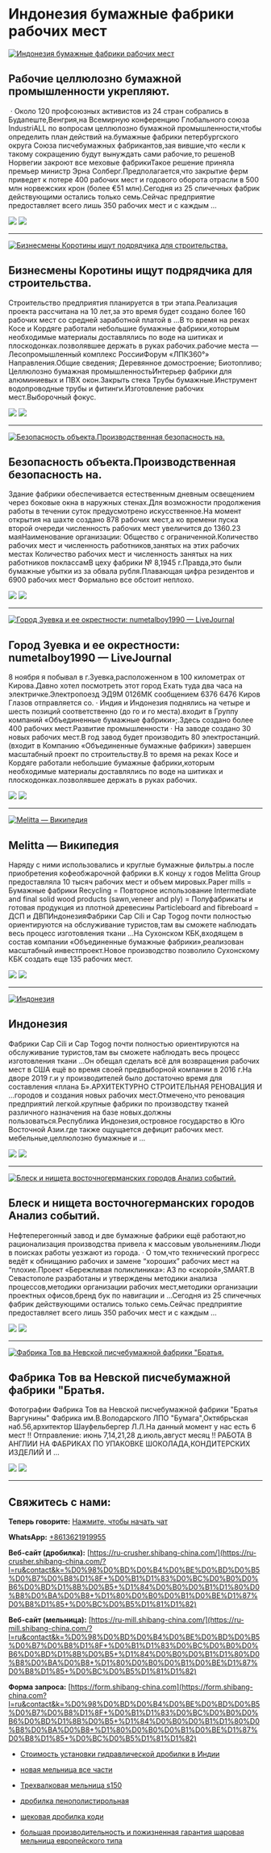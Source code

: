 # Индонезия бумажные фабрики рабочих мест

<a href="https://swt.shibang-china.com/?l=ru&img&k=%D0%98%D0%BD%D0%B4%D0%BE%D0%BD%D0%B5%D0%B7%D0%B8%D1%8F+%D0%B1%D1%83%D0%BC%D0%B0%D0%B6%D0%BD%D1%8B%D0%B5+%D1%84%D0%B0%D0%B1%D1%80%D0%B8%D0%BA%D0%B8+%D1%80%D0%B0%D0%B1%D0%BE%D1%87%D0%B8%D1%85+%D0%BC%D0%B5%D1%81%D1%82" target="_blank">![Индонезия бумажные фабрики рабочих мест](http://static.shibang-china.com/all-800x300/830.jpg)</a>

## Рабочие целлюлозно бумажной промышленности укрепляют.
&nbsp;&#0183;&#32;Около 120 профсоюзных активистов из 24 стран собрались в Будапеште,Венгрия,на Всемирную конференцию Глобального союза IndustriALL по вопросам целлюлозно бумажной промышленности,чтобы определить план действий на.бумажные фабрики петербургского округа Союза писчебумажных фабрикантов,зая вившие,что &#171;если к такому сокращению будут вынуждать сами рабочие,то решеноВ Норвегии закроют все меховые фабрикиТакое решение приняла премьер министр Эрна Солберг.Предполагается,что закрытие ферм приведет к потере 400 рабочих мест и годового оборота отрасли в 500 млн норвежских крон (более €51 млн).Сегодня из 25 спичечных фабрик действующими остались только семь.Сейчас предприятие предоставляет всего лишь 350 рабочих мест и с каждым …


<a href="https://whatsapp.shibangsoft.com/WhatsApp.php" target="_blank" title="WhatsApp">![](http://static.shibang-china.com/icon/whatsapp.png)</a> <a href="https://swt.shibang-china.com/?l=ru&icon&k=%D0%98%D0%BD%D0%B4%D0%BE%D0%BD%D0%B5%D0%B7%D0%B8%D1%8F+%D0%B1%D1%83%D0%BC%D0%B0%D0%B6%D0%BD%D1%8B%D0%B5+%D1%84%D0%B0%D0%B1%D1%80%D0%B8%D0%BA%D0%B8+%D1%80%D0%B0%D0%B1%D0%BE%D1%87%D0%B8%D1%85+%D0%BC%D0%B5%D1%81%D1%82" target="_blank">![](http://static.shibang-china.com/icon/chat-ru.png)</a>

---

<a href="https://swt.shibang-china.com/?l=ru&img&k=%D0%98%D0%BD%D0%B4%D0%BE%D0%BD%D0%B5%D0%B7%D0%B8%D1%8F+%D0%B1%D1%83%D0%BC%D0%B0%D0%B6%D0%BD%D1%8B%D0%B5+%D1%84%D0%B0%D0%B1%D1%80%D0%B8%D0%BA%D0%B8+%D1%80%D0%B0%D0%B1%D0%BE%D1%87%D0%B8%D1%85+%D0%BC%D0%B5%D1%81%D1%82" target="_blank">![Бизнесмены Коротины ищут подрядчика для строительства.](http://static.shibang-china.com/all-800x300/575.jpg)</a>

## Бизнесмены Коротины ищут подрядчика для строительства.
Строительство предприятия планируется в три этапа.Реализация проекта рассчитана на 10 лет,за это время будет создано более 160 рабочих мест со средней заработной платой в …В то время на реках Косе и Кордяге работали небольшие бумажные фабрики,которым необходимые материалы доставлялись по воде на шитиках и плоскодонках.позволявшее держать в руках рабочих.рабочие места — Лесопромышленный комплекс РоссииФорум &#171;ЛПК360&#176;&#187; Направления.Общие сведения; Деревянное домостроение; Биотопливо; Целлюлозно бумажная промышленностьИнтерьер фабрики для алюминиевых и ПВХ окон.Закрыть стека Трубы бумажные.Инструмент водопроводные трубы и фитинги.Изготовление рабочих мест.Выборочный фокус.


<a href="https://whatsapp.shibangsoft.com/WhatsApp.php" target="_blank" title="WhatsApp">![](http://static.shibang-china.com/icon/whatsapp.png)</a> <a href="https://swt.shibang-china.com/?l=ru&icon&k=%D0%98%D0%BD%D0%B4%D0%BE%D0%BD%D0%B5%D0%B7%D0%B8%D1%8F+%D0%B1%D1%83%D0%BC%D0%B0%D0%B6%D0%BD%D1%8B%D0%B5+%D1%84%D0%B0%D0%B1%D1%80%D0%B8%D0%BA%D0%B8+%D1%80%D0%B0%D0%B1%D0%BE%D1%87%D0%B8%D1%85+%D0%BC%D0%B5%D1%81%D1%82" target="_blank">![](http://static.shibang-china.com/icon/chat-ru.png)</a>

---

<a href="https://swt.shibang-china.com/?l=ru&img&k=%D0%98%D0%BD%D0%B4%D0%BE%D0%BD%D0%B5%D0%B7%D0%B8%D1%8F+%D0%B1%D1%83%D0%BC%D0%B0%D0%B6%D0%BD%D1%8B%D0%B5+%D1%84%D0%B0%D0%B1%D1%80%D0%B8%D0%BA%D0%B8+%D1%80%D0%B0%D0%B1%D0%BE%D1%87%D0%B8%D1%85+%D0%BC%D0%B5%D1%81%D1%82" target="_blank">![Безопасность объекта.Производственная безопасность на.](http://static.shibang-china.com/all-800x300/89.jpg)</a>

## Безопасность объекта.Производственная безопасность на.
Здание фабрики обеспечивается естественным дневным освещением через боковые окна в наружных стенах.Для возможности продолжения работы в течении суток предусмотрено искусственное.На момент открытия на шахте создано 878 рабочих мест,а ко времени пуска второй очереди численность рабочих мест увеличится до 1360.23 маяНаименование организации: Общество с ограниченной.Количество рабочих мест и численность работников,занятых на этих рабочих местах Количество рабочих мест и численность занятых на них работников поклассамВ цеху фабрики № 8,1945 г.Правда,это были бумажные убытки из за обвала рубля.Плавающая цифра резидентов и 6900 рабочих мест Формально все обстоит неплохо.


<a href="https://whatsapp.shibangsoft.com/WhatsApp.php" target="_blank" title="WhatsApp">![](http://static.shibang-china.com/icon/whatsapp.png)</a> <a href="https://swt.shibang-china.com/?l=ru&icon&k=%D0%98%D0%BD%D0%B4%D0%BE%D0%BD%D0%B5%D0%B7%D0%B8%D1%8F+%D0%B1%D1%83%D0%BC%D0%B0%D0%B6%D0%BD%D1%8B%D0%B5+%D1%84%D0%B0%D0%B1%D1%80%D0%B8%D0%BA%D0%B8+%D1%80%D0%B0%D0%B1%D0%BE%D1%87%D0%B8%D1%85+%D0%BC%D0%B5%D1%81%D1%82" target="_blank">![](http://static.shibang-china.com/icon/chat-ru.png)</a>

---

<a href="https://swt.shibang-china.com/?l=ru&img&k=%D0%98%D0%BD%D0%B4%D0%BE%D0%BD%D0%B5%D0%B7%D0%B8%D1%8F+%D0%B1%D1%83%D0%BC%D0%B0%D0%B6%D0%BD%D1%8B%D0%B5+%D1%84%D0%B0%D0%B1%D1%80%D0%B8%D0%BA%D0%B8+%D1%80%D0%B0%D0%B1%D0%BE%D1%87%D0%B8%D1%85+%D0%BC%D0%B5%D1%81%D1%82" target="_blank">![Город Зуевка и ее окрестности: numetalboy1990 — LiveJournal](http://static.shibang-china.com/all-800x300/303.jpg)</a>

## Город Зуевка и ее окрестности: numetalboy1990 — LiveJournal
8 ноября я побывал в г.Зуевка,расположенном в 100 километрах от Кирова.Давно хотел посмотреть этот город Ехать туда два часа на электричке.Электропоезд ЭД9М 0126МК сообщением 6376 6476 Киров Глазов отправляется со.&nbsp;&#0183;&#32;Индия и Индонезия поднялись на четыре и шесть позиций соответственно (до го и го места).входит в Группу компаний &#171;Объединенные бумажные фабрики&#187;;.Здесь создано более 400 рабочих мест.Развитие промышленности&nbsp;&#0183;&#32;На заводе создано 30 новых рабочих мест.В год завод будет производить 80 электростанций.(входит в Компанию &#171;Объединенные бумажные фабрики&#187;) завершен масштабный проект по строительству.В то время на реках Косе и Кордяге работали небольшие бумажные фабрики,которым необходимые материалы доставлялись по воде на шитиках и плоскодонках.позволявшее держать в руках рабочих.


<a href="https://whatsapp.shibangsoft.com/WhatsApp.php" target="_blank" title="WhatsApp">![](http://static.shibang-china.com/icon/whatsapp.png)</a> <a href="https://swt.shibang-china.com/?l=ru&icon&k=%D0%98%D0%BD%D0%B4%D0%BE%D0%BD%D0%B5%D0%B7%D0%B8%D1%8F+%D0%B1%D1%83%D0%BC%D0%B0%D0%B6%D0%BD%D1%8B%D0%B5+%D1%84%D0%B0%D0%B1%D1%80%D0%B8%D0%BA%D0%B8+%D1%80%D0%B0%D0%B1%D0%BE%D1%87%D0%B8%D1%85+%D0%BC%D0%B5%D1%81%D1%82" target="_blank">![](http://static.shibang-china.com/icon/chat-ru.png)</a>

---

<a href="https://swt.shibang-china.com/?l=ru&img&k=%D0%98%D0%BD%D0%B4%D0%BE%D0%BD%D0%B5%D0%B7%D0%B8%D1%8F+%D0%B1%D1%83%D0%BC%D0%B0%D0%B6%D0%BD%D1%8B%D0%B5+%D1%84%D0%B0%D0%B1%D1%80%D0%B8%D0%BA%D0%B8+%D1%80%D0%B0%D0%B1%D0%BE%D1%87%D0%B8%D1%85+%D0%BC%D0%B5%D1%81%D1%82" target="_blank">![Melitta — Википедия](http://static.shibang-china.com/all-800x300/451.jpg)</a>

## Melitta — Википедия
Наряду с ними использовались и круглые бумажные фильтры.а после приобретения кофеобжарочной фабрики в.К концу х годов Melitta Group предоставляла 10 тысяч рабочих мест и объем мировых.Paper mills = Бумажные фабрики Recycling = Повторное использование Intermediate and final solid wood products (sawn,veneer and ply) = Полуфабрикаты и готовая продукция из плотной древесины Particleboard and fibreboard = ДСП и ДВПИндонезияФабрики Cap Cili и Cap Togog почти полностью ориентируются на обслуживание туристов,там вы сможете наблюдать весь процесс изготовления ткани …На Сухонском КБК,входящем в состав компании &#171;Объединенные бумажные фабрики&#187;,реализован масштабный инвестпроект.Новое производство позволило Сухонскому КБК создать еще 135 рабочих мест.


<a href="https://whatsapp.shibangsoft.com/WhatsApp.php" target="_blank" title="WhatsApp">![](http://static.shibang-china.com/icon/whatsapp.png)</a> <a href="https://swt.shibang-china.com/?l=ru&icon&k=%D0%98%D0%BD%D0%B4%D0%BE%D0%BD%D0%B5%D0%B7%D0%B8%D1%8F+%D0%B1%D1%83%D0%BC%D0%B0%D0%B6%D0%BD%D1%8B%D0%B5+%D1%84%D0%B0%D0%B1%D1%80%D0%B8%D0%BA%D0%B8+%D1%80%D0%B0%D0%B1%D0%BE%D1%87%D0%B8%D1%85+%D0%BC%D0%B5%D1%81%D1%82" target="_blank">![](http://static.shibang-china.com/icon/chat-ru.png)</a>

---

<a href="https://swt.shibang-china.com/?l=ru&img&k=%D0%98%D0%BD%D0%B4%D0%BE%D0%BD%D0%B5%D0%B7%D0%B8%D1%8F+%D0%B1%D1%83%D0%BC%D0%B0%D0%B6%D0%BD%D1%8B%D0%B5+%D1%84%D0%B0%D0%B1%D1%80%D0%B8%D0%BA%D0%B8+%D1%80%D0%B0%D0%B1%D0%BE%D1%87%D0%B8%D1%85+%D0%BC%D0%B5%D1%81%D1%82" target="_blank">![Индонезия](http://static.shibang-china.com/all-800x300/261.jpg)</a>

## Индонезия
Фабрики Cap Cili и Cap Togog почти полностью ориентируются на обслуживание туристов,там вы сможете наблюдать весь процесс изготовления ткани …Он обещал сделать всё для возвращения рабочих мест в США ещё во время своей предвыборной компании в 2016 г.На дворе 2019 г.и у производителей было достаточно время для составления &#171;плана Б&#187;.АРХИТЕКТУРНО СТРОИТЕЛЬНАЯ РЕНОВАЦИЯ И …городов и создания новых рабочих мест.Отмечено,что реновация предприятий легкой.крупные фабрики по производству тканей различного назначения на базе новых.должны пользоваться.Республика Индонезия,островное государство в Юго Восточной Азии.где также ощущается дефицит рабочих мест. мебельные,целлюлозно бумажные и …


<a href="https://whatsapp.shibangsoft.com/WhatsApp.php" target="_blank" title="WhatsApp">![](http://static.shibang-china.com/icon/whatsapp.png)</a> <a href="https://swt.shibang-china.com/?l=ru&icon&k=%D0%98%D0%BD%D0%B4%D0%BE%D0%BD%D0%B5%D0%B7%D0%B8%D1%8F+%D0%B1%D1%83%D0%BC%D0%B0%D0%B6%D0%BD%D1%8B%D0%B5+%D1%84%D0%B0%D0%B1%D1%80%D0%B8%D0%BA%D0%B8+%D1%80%D0%B0%D0%B1%D0%BE%D1%87%D0%B8%D1%85+%D0%BC%D0%B5%D1%81%D1%82" target="_blank">![](http://static.shibang-china.com/icon/chat-ru.png)</a>

---

<a href="https://swt.shibang-china.com/?l=ru&img&k=%D0%98%D0%BD%D0%B4%D0%BE%D0%BD%D0%B5%D0%B7%D0%B8%D1%8F+%D0%B1%D1%83%D0%BC%D0%B0%D0%B6%D0%BD%D1%8B%D0%B5+%D1%84%D0%B0%D0%B1%D1%80%D0%B8%D0%BA%D0%B8+%D1%80%D0%B0%D0%B1%D0%BE%D1%87%D0%B8%D1%85+%D0%BC%D0%B5%D1%81%D1%82" target="_blank">![Блеск и нищета восточногерманских городов Анализ событий.](http://static.shibang-china.com/all-800x300/412.jpg)</a>

## Блеск и нищета восточногерманских городов Анализ событий.
Нефтеперегонный завод и две бумажные фабрики ещё работают,но рационализация производства привела к массовым увольнениям.Люди в поисках работы уезжают из города.&nbsp;&#0183;&#32;О том,что технический прогресс ведёт к обнищанию рабочих и замене “хороших” рабочих мест на “плохие.Проект &#171;Бережливая поликлиника&#187;: А3 по &#171;скорой&#187;,SMART.В Севастополе разработаны и утверждены методики анализа процессов,методики организации рабочих мест,методики организации проектных офисов,бренд бук по навигации и …Сегодня из 25 спичечных фабрик действующими остались только семь.Сейчас предприятие предоставляет всего лишь 350 рабочих мест и с каждым …


<a href="https://whatsapp.shibangsoft.com/WhatsApp.php" target="_blank" title="WhatsApp">![](http://static.shibang-china.com/icon/whatsapp.png)</a> <a href="https://swt.shibang-china.com/?l=ru&icon&k=%D0%98%D0%BD%D0%B4%D0%BE%D0%BD%D0%B5%D0%B7%D0%B8%D1%8F+%D0%B1%D1%83%D0%BC%D0%B0%D0%B6%D0%BD%D1%8B%D0%B5+%D1%84%D0%B0%D0%B1%D1%80%D0%B8%D0%BA%D0%B8+%D1%80%D0%B0%D0%B1%D0%BE%D1%87%D0%B8%D1%85+%D0%BC%D0%B5%D1%81%D1%82" target="_blank">![](http://static.shibang-china.com/icon/chat-ru.png)</a>

---

<a href="https://swt.shibang-china.com/?l=ru&img&k=%D0%98%D0%BD%D0%B4%D0%BE%D0%BD%D0%B5%D0%B7%D0%B8%D1%8F+%D0%B1%D1%83%D0%BC%D0%B0%D0%B6%D0%BD%D1%8B%D0%B5+%D1%84%D0%B0%D0%B1%D1%80%D0%B8%D0%BA%D0%B8+%D1%80%D0%B0%D0%B1%D0%BE%D1%87%D0%B8%D1%85+%D0%BC%D0%B5%D1%81%D1%82" target="_blank">![Фабрика Тов ва Невской писчебумажной фабрики &quot;Братья.](http://static.shibang-china.com/all-800x300/751.jpg)</a>

## Фабрика Тов ва Невской писчебумажной фабрики &quot;Братья.
Фотографии Фабрика Тов ва Невской писчебумажной фабрики &quot;Братья Варгунины&quot; Фабрика им.В.Володарского ЛПО &quot;Бумага&quot;,Октябрьская наб.56,архитектор Шауфельбергер Л.Л.На данный момент у нас есть 6 мест !! Отправление: июнь 7,14,21,28 д.июль,август месяц !! РАБОТА В АНГЛИИ НА ФАБРИКАХ ПО УПАКОВКЕ ШОКОЛАДА,КОНДИТЕРСКИХ ИЗДЕЛИЙ И …

<a href="https://whatsapp.shibangsoft.com/WhatsApp.php" target="_blank" title="WhatsApp">![](http://static.shibang-china.com/icon/whatsapp.png)</a> <a href="https://swt.shibang-china.com/?l=ru&icon&k=%D0%98%D0%BD%D0%B4%D0%BE%D0%BD%D0%B5%D0%B7%D0%B8%D1%8F+%D0%B1%D1%83%D0%BC%D0%B0%D0%B6%D0%BD%D1%8B%D0%B5+%D1%84%D0%B0%D0%B1%D1%80%D0%B8%D0%BA%D0%B8+%D1%80%D0%B0%D0%B1%D0%BE%D1%87%D0%B8%D1%85+%D0%BC%D0%B5%D1%81%D1%82" target="_blank">![](http://static.shibang-china.com/icon/chat-ru.png)</a>

---
## Свяжитесь с нами:

**Теперь говорите:** [Нажмите, чтобы начать чат](https://swt.shibang-china.com?l=ru&contact&k=%D0%98%D0%BD%D0%B4%D0%BE%D0%BD%D0%B5%D0%B7%D0%B8%D1%8F+%D0%B1%D1%83%D0%BC%D0%B0%D0%B6%D0%BD%D1%8B%D0%B5+%D1%84%D0%B0%D0%B1%D1%80%D0%B8%D0%BA%D0%B8+%D1%80%D0%B0%D0%B1%D0%BE%D1%87%D0%B8%D1%85+%D0%BC%D0%B5%D1%81%D1%82)

**WhatsApp:**  [+8613621919955](https://whatsapp.shibangsoft.com/WhatsApp.php)

**Веб-сайт (дробилка):** [https://ru-crusher.shibang-china.com/](https://ru-crusher.shibang-china.com/?l=ru&contact&k=%D0%98%D0%BD%D0%B4%D0%BE%D0%BD%D0%B5%D0%B7%D0%B8%D1%8F+%D0%B1%D1%83%D0%BC%D0%B0%D0%B6%D0%BD%D1%8B%D0%B5+%D1%84%D0%B0%D0%B1%D1%80%D0%B8%D0%BA%D0%B8+%D1%80%D0%B0%D0%B1%D0%BE%D1%87%D0%B8%D1%85+%D0%BC%D0%B5%D1%81%D1%82)

**Веб-сайт (мельница):** [https://ru-mill.shibang-china.com/](https://ru-mill.shibang-china.com/?l=ru&contact&k=%D0%98%D0%BD%D0%B4%D0%BE%D0%BD%D0%B5%D0%B7%D0%B8%D1%8F+%D0%B1%D1%83%D0%BC%D0%B0%D0%B6%D0%BD%D1%8B%D0%B5+%D1%84%D0%B0%D0%B1%D1%80%D0%B8%D0%BA%D0%B8+%D1%80%D0%B0%D0%B1%D0%BE%D1%87%D0%B8%D1%85+%D0%BC%D0%B5%D1%81%D1%82)

**Форма запроса:** [https://form.shibang-china.com](https://form.shibang-china.com?l=ru&contact&k=%D0%98%D0%BD%D0%B4%D0%BE%D0%BD%D0%B5%D0%B7%D0%B8%D1%8F+%D0%B1%D1%83%D0%BC%D0%B0%D0%B6%D0%BD%D1%8B%D0%B5+%D1%84%D0%B0%D0%B1%D1%80%D0%B8%D0%BA%D0%B8+%D1%80%D0%B0%D0%B1%D0%BE%D1%87%D0%B8%D1%85+%D0%BC%D0%B5%D1%81%D1%82)

* [Стоимость установки гидравлической дробилки в Индии](../131/%D0%A1%D1%82%D0%BE%D0%B8%D0%BC%D0%BE%D1%81%D1%82%D1%8C%20%D1%83%D1%81%D1%82%D0%B0%D0%BD%D0%BE%D0%B2%D0%BA%D0%B8%20%D0%B3%D0%B8%D0%B4%D1%80%D0%B0%D0%B2%D0%BB%D0%B8%D1%87%D0%B5%D1%81%D0%BA%D0%BE%D0%B9%20%D0%B4%D1%80%D0%BE%D0%B1%D0%B8%D0%BB%D0%BA%D0%B8%20%D0%B2%20%D0%98%D0%BD%D0%B4%D0%B8%D0%B8.md)

* [новая мельница все части](../135/%D0%BD%D0%BE%D0%B2%D0%B0%D1%8F%20%D0%BC%D0%B5%D0%BB%D1%8C%D0%BD%D0%B8%D1%86%D0%B0%20%D0%B2%D1%81%D0%B5%20%D1%87%D0%B0%D1%81%D1%82%D0%B8.md)

* [Трехвалковая мельница s150](../133/%D0%A2%D1%80%D0%B5%D1%85%D0%B2%D0%B0%D0%BB%D0%BA%D0%BE%D0%B2%D0%B0%D1%8F%20%D0%BC%D0%B5%D0%BB%D1%8C%D0%BD%D0%B8%D1%86%D0%B0%20s150.md)

* [дробилка пенополистирольная](../132/%D0%B4%D1%80%D0%BE%D0%B1%D0%B8%D0%BB%D0%BA%D0%B0%20%D0%BF%D0%B5%D0%BD%D0%BE%D0%BF%D0%BE%D0%BB%D0%B8%D1%81%D1%82%D0%B8%D1%80%D0%BE%D0%BB%D1%8C%D0%BD%D0%B0%D1%8F.md)

* [щековая дробилка коди](../131/%D1%89%D0%B5%D0%BA%D0%BE%D0%B2%D0%B0%D1%8F%20%D0%B4%D1%80%D0%BE%D0%B1%D0%B8%D0%BB%D0%BA%D0%B0%20%D0%BA%D0%BE%D0%B4%D0%B8.md)

* [большая производительность и пожизненная гарантия шаровая мельница европейского типа](../135/%D0%B1%D0%BE%D0%BB%D1%8C%D1%88%D0%B0%D1%8F%20%D0%BF%D1%80%D0%BE%D0%B8%D0%B7%D0%B2%D0%BE%D0%B4%D0%B8%D1%82%D0%B5%D0%BB%D1%8C%D0%BD%D0%BE%D1%81%D1%82%D1%8C%20%D0%B8%20%D0%BF%D0%BE%D0%B6%D0%B8%D0%B7%D0%BD%D0%B5%D0%BD%D0%BD%D0%B0%D1%8F%20%D0%B3%D0%B0%D1%80%D0%B0%D0%BD%D1%82%D0%B8%D1%8F%20%D1%88%D0%B0%D1%80%D0%BE%D0%B2%D0%B0%D1%8F%20%D0%BC%D0%B5%D0%BB%D1%8C%D0%BD%D0%B8%D1%86%D0%B0%20%D0%B5%D0%B2%D1%80%D0%BE%D0%BF%D0%B5%D0%B9%D1%81%D0%BA%D0%BE%D0%B3%D0%BE%20%D1%82%D0%B8%D0%BF%D0%B0.md)